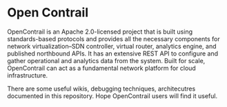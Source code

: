 # Open Contrail

OpenContrail is an Apache 2.0-licensed project that is built using standards-based protocols and provides all the necessary components for network virtualization–SDN controller, virtual router, analytics engine, and published northbound APIs. It has an extensive REST API to configure and gather operational and analytics data from the system. Built for scale, OpenContrail can act as a fundamental network platform for cloud infrastructure. 

There are some useful wikis, debugging techniques, architecutres documented in this repository. Hope OpenContrail users will find it useful.
